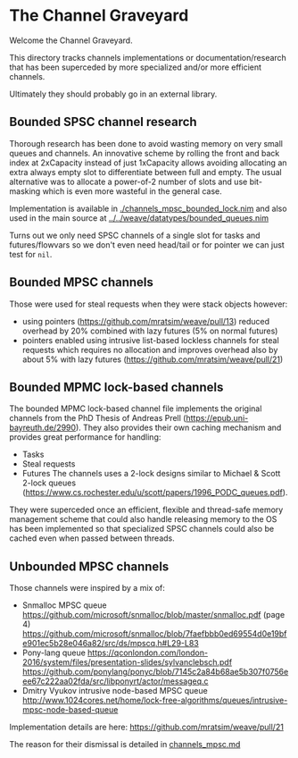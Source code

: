 # The Channel Graveyard

Welcome the Channel Graveyard.

This directory tracks channels implementations or documentation/research
that has been superceded by more specialized and/or more efficient channels.

Ultimately they should probably go in an external library.

## Bounded SPSC channel research

Thorough research has been done to avoid wasting memory on very small queues and channels.
An innovative scheme by rolling the front and back index at 2xCapacity instead of just 1xCapacity
allows avoiding allocating an extra always empty slot to differentiate between full and empty.
The usual alternative was to allocate a power-of-2 number of slots and use
bit-masking which is even more wasteful in the general case.

Implementation is available in [./channels_mpsc_bounded_lock.nim](channels_mpsc_bounded_lock.nim)
and also used in the main source at [../../weave/datatypes/bounded_queues.nim](bounded_queues.nim)

Turns out we only need SPSC channels of a single slot for tasks and futures/flowvars
so we don't even need head/tail or for pointer we can just test for ``nil``.

## Bounded MPSC channels

Those were used for steal requests when they were stack objects however:
- using pointers (https://github.com/mratsim/weave/pull/13) reduced overhead by 20% combined with lazy futures (5% on normal futures)
- pointers enabled using intrusive list-based lockless channels for steal requests which requires no allocation
  and improves overhead also by about 5% with lazy futures (https://github.com/mratsim/weave/pull/21)

## Bounded MPMC lock-based channels

The bounded MPMC lock-based channel file implements the original channels from the PhD Thesis of Andreas Prell (https://epub.uni-bayreuth.de/2990).
They also provides their own caching mechanism and provides great performance for handling:
- Tasks
- Steal requests
- Futures
The channels uses a 2-lock designs similar to Michael & Scott 2-lock queues (https://www.cs.rochester.edu/u/scott/papers/1996_PODC_queues.pdf).

They were superceded once an efficient, flexible and thread-safe memory management scheme that could also handle releasing memory to the OS has been implemented so that
specialized SPSC channels could also be cached even when passed between threads.

## Unbounded MPSC channels

Those channels were inspired by a mix of:

- Snmalloc MPSC queue
  https://github.com/microsoft/snmalloc/blob/master/snmalloc.pdf (page 4)
  https://github.com/microsoft/snmalloc/blob/7faefbbb0ed69554d0e19bfe901ec5b28e046a82/src/ds/mpscq.h#L29-L83
- Pony-lang queue
  https://qconlondon.com/london-2016/system/files/presentation-slides/sylvanclebsch.pdf
  https://github.com/ponylang/ponyc/blob/7145c2a84b68ae5b307f0756eee67c222aa02fda/src/libponyrt/actor/messageq.c
- Dmitry Vyukov intrusive node-based MPSC queue
  http://www.1024cores.net/home/lock-free-algorithms/queues/intrusive-mpsc-node-based-queue

Implementation details are here: https://github.com/mratsim/weave/pull/21

The reason for their dismissal is detailed in [channels_mpsc.md](../weave/channels_mpsc.md)
